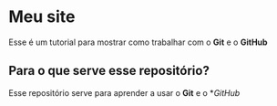 # Meu site
Esse é um tutorial para mostrar como trabalhar com o **Git** e o **GitHub**
## Para o que serve esse repositório?
Esse repositório serve para aprender a usar o **Git** e o **GitHub*